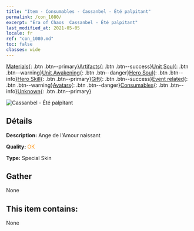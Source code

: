 ```yaml
---
title: "Item - Consumables - Cassanbel - Été palpitant"
permalink: /con_1080/
excerpt: "Era of Chaos  Cassanbel - Été palpitant"
last_modified_at: 2021-05-05
locale: fr
ref: "con_1080.md"
toc: false
classes: wide
---
```

 [Materials](/ItemsFR/){: .btn .btn--primary}[Artifacts](/ItemsFR/Artifacts/){: .btn .btn--success}[Unit Soul](/ItemsFR/UnitSoul/){: .btn .btn--warning}[Unit Awakening](/ItemsFR/UnitAwakening/){: .btn .btn--danger}[Hero Soul](/ItemsFR/HeroSoul/){: .btn .btn--info}[Hero Skill](/ItemsFR/HeroSkill/){: .btn .btn--primary}[Gift](/ItemsFR/Gift/){: .btn .btn--success}[Event related](/ItemsFR/Events/){: .btn .btn--warning}[Avatars](/ItemsFR/Avatars/){: .btn .btn--danger}[Consumables](/ItemsFR/Consumables/){: .btn .btn--info}[Unknown](/ItemsFR/Unknown/){: .btn .btn--primary}

 ![Cassanbel - Été palpitant](/images/h/h_Cassanbel5.jpg)

## Détails
 **Description:** Ange de l'Amour naissant

 **Quality:** <span style="color: #FF8C00">OK</span>

 **Type:** Special Skin

## Gather

  None

## This item contains:

  None

